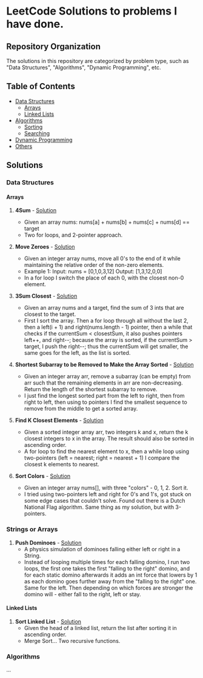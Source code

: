 # LeetCode Solutions to problems I have done.

## Repository Organization
The solutions in this repository are categorized by problem type, such as "Data Structures", "Algorithms", "Dynamic Programming", etc.

## Table of Contents
- [Data Structures](#data-structures)
  - [Arrays](#arrays)
  - [Linked Lists](#linked-lists)
- [Algorithms](#algorithms)
  - [Sorting](#sorting)
  - [Searching](#searching)
- [Dynamic Programming](#dynamic-programming)
- [Others](#others)

## Solutions
### Data Structures
#### Arrays
1. **4Sum** - [Solution](https://github.com/richardnklv/LeetCodeProblems/blob/master/src/FourSum.java)
   - Given an array nums: nums[a] + nums[b] + nums[c] + nums[d] == target
   - Two for loops, and 2-pointer approach.
  
2. **Move Zeroes** - [Solution](https://github.com/richardnklv/LeetCodeProblems/blob/master/src/MoveZeroes.java)
   - Given an integer array nums, move all 0's to the end of it while maintaining the relative order of the non-zero elements.
   - Example 1:
        Input: nums = [0,1,0,3,12]
        Output: [1,3,12,0,0]
   - In a for loop I switch the place of each 0, with the closest non-0 element.
3. **3Sum Closest** - [Solution](https://github.com/richardnklv/LeetCodeProblems/blob/master/src/ThreeSumClosest.java)
   - Given an array nums and a target, find the sum of 3 ints that are closest to the target.
   - First I sort the array. Then a for loop through all without the last 2, then a left(i + 1) and right(nums.length - 1) pointer, then a while that checks if the currentSum < closestSum, it also pushes pointers left++, and right--; because the array is sorted, if the currentSum > target, I push the right--; thus the currentSum will get smaller, the same goes for the left, as the list is sorted.
  
4. **Shortest Subarray to be Removed to Make the Array Sorted** - [Solution](https://github.com/richardnklv/LeetCodeProblems/blob/master/src/ShortestSubarrayToSortList.java)
   - Given an integer array arr, remove a subarray (can be empty) from arr such that the remaining elements in arr are non-decreasing. Return the length of the shortest subarray to remove.
   - I just find the longest sorted part from the left to right, then from right to left, then using to pointers I find the smallest sequence to remove from the middle to get a sorted array.
  
5. **Find K Closest Elements** - [Solution](https://github.com/richardnklv/LeetCodeProblems/blob/master/src/FindKClosestElement.java)
   - Given a sorted integer array arr, two integers k and x, return the k closest integers to x in the array. The result should also be sorted in ascending order.
   - A for loop to find the nearest element to x, then a while loop using two-pointers (left = nearest; right = nearest + 1) I compare the closest k elements to nearest.
  
6. **Sort Colors** - [Solution](https://github.com/richardnklv/LeetCodeProblems/blob/master/src/SortColors.java)
   - Given an integer array nums[], with three "colors" - 0, 1, 2. Sort it.
   - I tried using two-pointers left and right for 0's and 1's, got stuck on some edge cases that couldn't solve. Found out there is a Dutch National Flag algorithm. Same thing as my solution, but with 3-pointers.
  
### Strings or Arrays
1. **Push Dominoes** - [Solution](https://github.com/richardnklv/LeetCodeProblems/blob/master/src/PushDominoes.java)
   - A physics simulation of dominoes falling either left or right in a String.
   - Instead of looping multiple times for each falling domino, I run two loops, the first one takes the first "falling to the right" domino, and for each static domino afterwards it adds an int force
     that lowers by 1 as each domino goes further away from the "falling to the right" one. Same for the left. Then depending on which forces are stronger the domino will - either fall to the right, left or stay.
     
#### Linked Lists
1. **Sort Linked List** - [Solution](https://github.com/richardnklv/LeetCodeProblems/blob/master/src/SortLinkedList.java)
   - Given the head of a linked list, return the list after sorting it in ascending order.
   - Merge Sort... Two recursive functions.

### Algorithms
...

